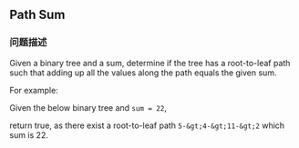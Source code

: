 ## Path Sum  
### 问题描述
Given a binary tree and a sum, determine if the tree has a root-to-leaf path such that adding up all the values along the path equals the given sum.

For example:<br />
Given the below binary tree and `sum = 22`,

return true, as there exist a root-to-leaf path `5-&gt;4-&gt;11-&gt;2` which sum is 22.
